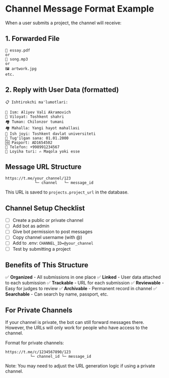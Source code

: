 # Channel Message Format Example

When a user submits a project, the channel will receive:

## 1. Forwarded File
```
📄 essay.pdf
or
🎵 song.mp3
or  
🖼️ artwork.jpg
etc.
```

## 2. Reply with User Data (formatted)
```
📋 Ishtirokchi ma'lumotlari:

👤 Ism: Aliyev Vali Akramovich
📍 Viloyat: Toshkent shahri
🏘 Tuman: Chilonzor tumani
🏘 Mahalla: Yangi hayot mahallasi
🏢 Ish joyi: Toshkent davlat universiteti
📅 Tug'ilgan sana: 01.01.2000
🆔 Pasport: AD1654502
📱 Telefon: +998991234567
🎨 Loyiha turi: ✍️ Maqola yoki esse
```

## Message URL Structure
```
https://t.me/your_channel/123
             └─ channel   └─ message_id
```

This URL is saved to `projects.project_url` in the database.

## Channel Setup Checklist

- [ ] Create a public or private channel
- [ ] Add bot as admin
- [ ] Give bot permission to post messages
- [ ] Copy channel username (with @)
- [ ] Add to .env: `CHANNEL_ID=@your_channel`
- [ ] Test by submitting a project

## Benefits of This Structure

✅ **Organized** - All submissions in one place
✅ **Linked** - User data attached to each submission
✅ **Trackable** - URL for each submission
✅ **Reviewable** - Easy for judges to review
✅ **Archivable** - Permanent record in channel
✅ **Searchable** - Can search by name, passport, etc.

## For Private Channels

If your channel is private, the bot can still forward messages there.
However, the URLs will only work for people who have access to the channel.

Format for private channels:
```
https://t.me/c/1234567890/123
           └─ channel_id └─ message_id
```

Note: You may need to adjust the URL generation logic if using a private channel.
